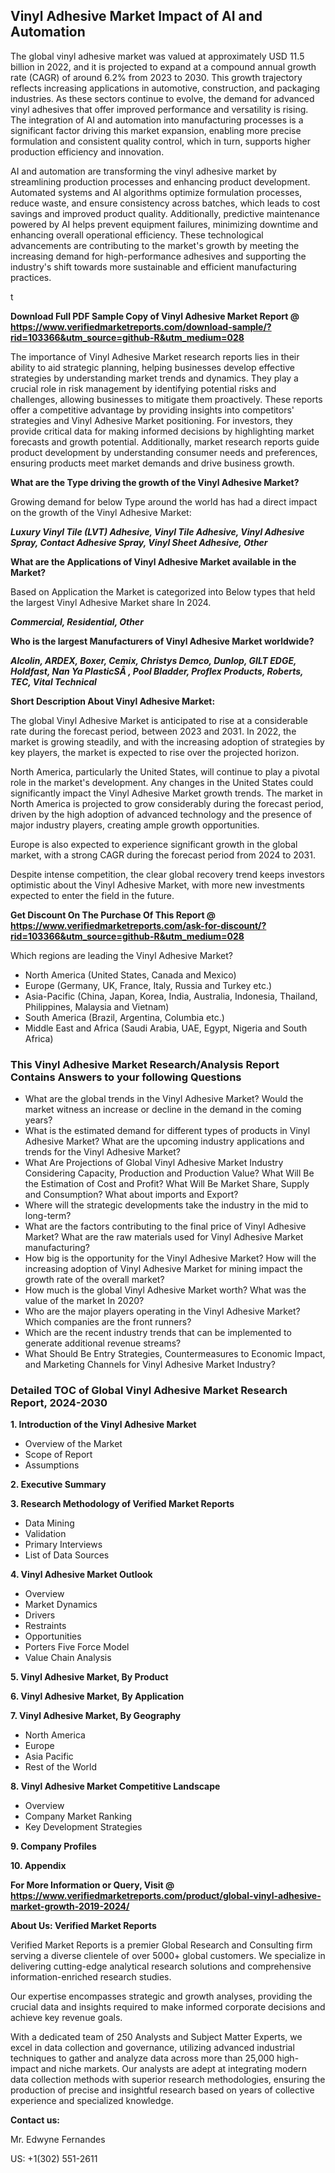 <h2>Vinyl Adhesive Market Impact of AI and Automation</h2><p>The global vinyl adhesive market was valued at approximately USD 11.5 billion in 2022, and it is projected to expand at a compound annual growth rate (CAGR) of around 6.2% from 2023 to 2030. This growth trajectory reflects increasing applications in automotive, construction, and packaging industries. As these sectors continue to evolve, the demand for advanced vinyl adhesives that offer improved performance and versatility is rising. The integration of AI and automation into manufacturing processes is a significant factor driving this market expansion, enabling more precise formulation and consistent quality control, which in turn, supports higher production efficiency and innovation.</p><p>AI and automation are transforming the vinyl adhesive market by streamlining production processes and enhancing product development. Automated systems and AI algorithms optimize formulation processes, reduce waste, and ensure consistency across batches, which leads to cost savings and improved product quality. Additionally, predictive maintenance powered by AI helps prevent equipment failures, minimizing downtime and enhancing overall operational efficiency. These technological advancements are contributing to the market's growth by meeting the increasing demand for high-performance adhesives and supporting the industry's shift towards more sustainable and efficient manufacturing practices.</p>t</p><p id="" class=""><strong>Download Full PDF Sample Copy of Vinyl Adhesive Market Report @ <a href="https://www.verifiedmarketreports.com/download-sample/?rid=103366&utm_source=github-R&utm_medium=028" target="_blank">https://www.verifiedmarketreports.com/download-sample/?rid=103366&utm_source=github-R&utm_medium=028</a></strong></p><p>The importance of&nbsp;Vinyl Adhesive Market research reports lies in their ability to aid strategic planning, helping businesses develop effective strategies by understanding market trends and dynamics. They play a crucial role in risk management by identifying potential risks and challenges, allowing businesses to mitigate them proactively. These reports offer a competitive advantage by providing insights into competitors' strategies and Vinyl Adhesive Market positioning. For investors, they provide critical data for making informed decisions by highlighting market forecasts and growth potential. Additionally, market research reports guide product development by understanding consumer needs and preferences, ensuring products meet market demands and drive business growth.</p><p><strong>What are the&nbsp;Type driving the growth of the Vinyl Adhesive Market?</strong></p><p id="" class="">Growing demand for below Type around the world has had a direct impact on the growth of the Vinyl Adhesive Market:</p><em><strong>Luxury Vinyl Tile (LVT) Adhesive, Vinyl Tile Adhesive, Vinyl Adhesive Spray, Contact Adhesive Spray, Vinyl Sheet Adhesive, Other</strong></em></p><strong>What are the&nbsp;Applications&nbsp;of Vinyl Adhesive Market available in the Market?</strong></p><p id="" class="">Based on Application the Market is categorized into Below types that held the largest Vinyl Adhesive Market share In 2024.</p><em><strong>Commercial, Residential, Other</strong></em></p><strong>Who is the largest Manufacturers of Vinyl Adhesive Market worldwide?</strong></p><p><em><strong>Alcolin, ARDEX, Boxer, Cemix, Christys Demco, Dunlop, GILT EDGE, Holdfast, Nan Ya PlasticSÂ , Pool Bladder, Proflex Products, Roberts, TEC, Vital Technical</strong></em></p><p id="" class=""><strong>Short Description About Vinyl Adhesive Market:</strong></p><p>The global Vinyl Adhesive Market is anticipated to rise at a considerable rate during the forecast period, between 2023 and 2031. In 2022, the market is growing steadily, and with the increasing adoption of strategies by key players, the market is expected to rise over the projected horizon.</p><p>North America, particularly the United States, will continue to play a pivotal role in the market's development. Any changes in the United States could significantly impact the Vinyl Adhesive Market growth trends. The market in North America is projected to grow considerably during the forecast period, driven by the high adoption of advanced technology and the presence of major industry players, creating ample growth opportunities.</p><p>Europe is also expected to experience significant growth in the global market, with a strong CAGR during the forecast period from 2024 to 2031.</p><p>Despite intense competition, the clear global recovery trend keeps investors optimistic about the Vinyl Adhesive Market, with more new investments expected to enter the field in the future.</p><p id="" class=""><strong>Get Discount On The Purchase Of This Report @ <a href="https://www.verifiedmarketreports.com/ask-for-discount/?rid=103366&utm_source=github-R&utm_medium=028" target="_blank">https://www.verifiedmarketreports.com/ask-for-discount/?rid=103366&utm_source=github-R&utm_medium=028</a></strong></p>Which regions are leading the Vinyl Adhesive Market?</p><ul><li>North America (United States, Canada and Mexico)</li><li>Europe (Germany, UK, France, Italy, Russia and Turkey etc.)</li><li>Asia-Pacific (China, Japan, Korea, India, Australia, Indonesia, Thailand, Philippines, Malaysia and Vietnam)</li><li>South America (Brazil, Argentina, Columbia etc.)</li><li>Middle East and Africa (Saudi Arabia, UAE, Egypt, Nigeria and South Africa)</li></ul><h3 id="" class="">This Vinyl Adhesive Market Research/Analysis Report Contains Answers to your following Questions</h3><ul><li>What are the global trends in the Vinyl Adhesive Market? Would the market witness an increase or decline in the demand in the coming years?</li><li>What is the estimated demand for different types of products in Vinyl Adhesive Market? What are the upcoming industry applications and trends for the Vinyl Adhesive Market?</li><li>What Are Projections of Global Vinyl Adhesive Market Industry Considering Capacity, Production and Production Value? What Will Be the Estimation of Cost and Profit? What Will Be Market Share, Supply and Consumption? What about imports and Export?</li><li>Where will the strategic developments take the industry in the mid to long-term?</li><li>What are the factors contributing to the final price of Vinyl Adhesive Market? What are the raw materials used for Vinyl Adhesive Market manufacturing?</li><li>How big is the opportunity for the Vinyl Adhesive Market? How will the increasing adoption of Vinyl Adhesive Market for mining impact the growth rate of the overall market?</li><li>How much is the global Vinyl Adhesive Market worth? What was the value of the market In 2020?</li><li>Who are the major players operating in the Vinyl Adhesive Market? Which companies are the front runners?</li><li>Which are the recent industry trends that can be implemented to generate additional revenue streams?</li><li>What Should Be Entry Strategies, Countermeasures to Economic Impact, and Marketing Channels for Vinyl Adhesive Market Industry?</li></ul><h3 id="" class="">Detailed TOC of Global Vinyl Adhesive Market Research Report, 2024-2030</h3><p id="" class=""><strong>1. Introduction of the Vinyl Adhesive Market</strong></p><ul><li>Overview of the Market</li><li>Scope of Report</li><li>Assumptions</li></ul><p id="" class=""><strong>2. Executive Summary</strong></p><p id="" class=""><strong>3. Research Methodology of Verified Market Reports</strong></p><ul><li>Data Mining</li><li>Validation</li><li>Primary Interviews</li><li>List of Data Sources</li></ul><p id="" class=""><strong>4. Vinyl Adhesive Market Outlook</strong></p><ul><li>Overview</li><li>Market Dynamics</li><li>Drivers</li><li>Restraints</li><li>Opportunities</li><li>Porters Five Force Model</li><li>Value Chain Analysis</li></ul><p id="" class=""><strong>5. Vinyl Adhesive Market, By Product</strong></p><p id="" class=""><strong>6. Vinyl Adhesive Market, By Application</strong></p><p id="" class=""><strong>7. Vinyl Adhesive Market, By Geography</strong></p><ul><li>North America</li><li>Europe</li><li>Asia Pacific</li><li>Rest of the World</li></ul><p id="" class=""><strong>8. Vinyl Adhesive Market Competitive Landscape</strong></p><ul><li>Overview</li><li>Company Market Ranking</li><li>Key Development Strategies</li></ul><p id="" class=""><strong>9. Company Profiles</strong></p><p id="" class=""><strong>10. Appendix</strong></p><p id="" class=""><strong>For More Information or Query, Visit @ <a href="https://www.verifiedmarketreports.com/product/global-vinyl-adhesive-market-growth-2019-2024/" target="_blank">https://www.verifiedmarketreports.com/product/global-vinyl-adhesive-market-growth-2019-2024/</a></strong></p><p id="" class=""><strong>About Us: Verified Market Reports</strong></p><p id="" class="">Verified Market Reports is a premier Global Research and Consulting firm serving a diverse clientele of over 5000+ global customers. We specialize in delivering cutting-edge analytical research solutions and comprehensive information-enriched research studies.</p><p id="" class="">Our expertise encompasses strategic and growth analyses, providing the crucial data and insights required to make informed corporate decisions and achieve key revenue goals.</p><p id="" class="">With a dedicated team of 250 Analysts and Subject Matter Experts, we excel in data collection and governance, utilizing advanced industrial techniques to gather and analyze data across more than 25,000 high-impact and niche markets. Our analysts are adept at integrating modern data collection methods with superior research methodologies, ensuring the production of precise and insightful research based on years of collective experience and specialized knowledge.</p><p id="" class=""><strong>Contact us:</strong></p><p id="" class="">Mr. Edwyne Fernandes</p><p id="" class="">US: +1(302) 551-2611</p>